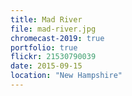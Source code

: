 ```yaml
---
title: Mad River
file: mad-river.jpg
chromecast-2019: true
portfolio: true
flickr: 21530790039
date: 2015-09-15
location: "New Hampshire"
---
```

